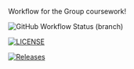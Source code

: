 Workflow for the Group coursework!

![GitHub Workflow Status (branch)](https://img.shields.io/github/actions/workflow/status/ericfwan/cwork/main.yml?branch=master)

[![LICENSE](https://img.shields.io/github/license/ericfwan/sem.svg?style=flat-square)](https://github.com/ericfwan/sem/blob/master/LICENSE)

[![Releases](https://img.shields.io/github/release/ericfwan/sem/all.svg?style=flat-square)](https://github.com/ericfwan/sem/releases)
